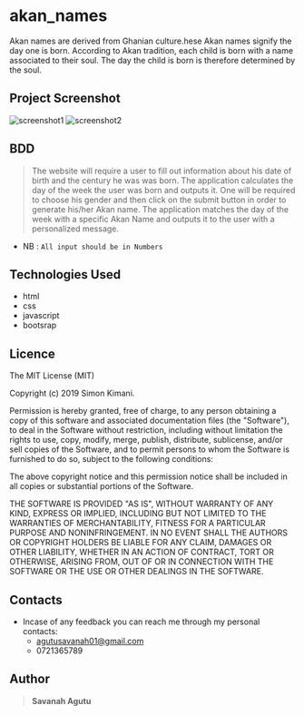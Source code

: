 # akan_names
Akan names are derived from Ghanian culture.hese Akan names signify the day one is born. According to Akan tradition, each child is born with a name associated to their soul. The day the child is born is therefore determined by the soul.



## Project Screenshot
![screenshot1](https://user-images.githubusercontent.com/62004236/108558794-82217f80-730b-11eb-8573-ed26429c0f87.png)
![screenshot2](https://user-images.githubusercontent.com/62004236/108559066-dfb5cc00-730b-11eb-974a-3c7daffe2f9c.png)



## BDD

> The website will require a user to fill out information about his date of birth and the century he was was born.
> The application calculates the day of the week the user was born and outputs it.
> One will be required to choose his gender and then click on the submit button in order to generate his/her Akan name.
> The application matches the day of the week with a specific Akan Name and outputs it to the user with a personalized message.

- NB : `All input should be in Numbers`



## Technologies Used
- html
 - css
 - javascript
 - bootsrap 
 

 ## Licence

The MIT License (MIT)

Copyright (c) 2019 Simon Kimani.

Permission is hereby granted, free of charge, to any person obtaining a copy of this software and associated documentation files (the "Software"), to deal in the Software without restriction, including without limitation the rights to use, copy, modify, merge, publish, distribute, sublicense, and/or sell copies of the Software, and to permit persons to whom the Software is furnished to do so, subject to the following conditions:

The above copyright notice and this permission notice shall be included in all copies or substantial portions of the Software.

THE SOFTWARE IS PROVIDED "AS IS", WITHOUT WARRANTY OF ANY KIND, EXPRESS OR IMPLIED, INCLUDING BUT NOT LIMITED TO THE WARRANTIES OF MERCHANTABILITY, FITNESS FOR A PARTICULAR PURPOSE AND NONINFRINGEMENT. IN NO EVENT SHALL THE AUTHORS OR COPYRIGHT HOLDERS BE LIABLE FOR ANY CLAIM, DAMAGES OR OTHER LIABILITY, WHETHER IN AN ACTION OF CONTRACT, TORT OR OTHERWISE, ARISING FROM, OUT OF OR IN CONNECTION WITH THE SOFTWARE OR THE USE OR OTHER DEALINGS IN THE SOFTWARE.


## Contacts

- Incase of any feedback you can reach me through my personal contacts:
  - agutusavanah01@gmail.com
  - 0721365789

## Author

> **Savanah Agutu**